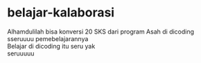 # belajar-kalaborasi

Alhamdulilah bisa konversi 20 SKS dari program Asah di dicoding<br>
sseruuuu pemebelajarannya<br>
Belajar di dicoding itu seru yak<br>
seruuuuu


